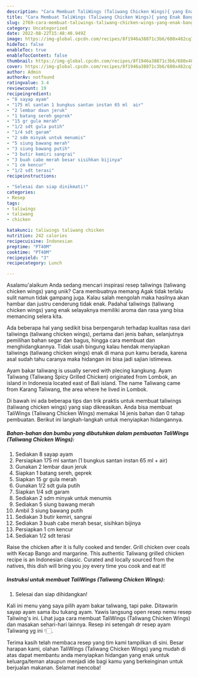 ```yaml
---
description: "Cara Membuat TaliWings (Taliwang Chicken Wings){ yang Enak Banget"
title: "Cara Membuat TaliWings (Taliwang Chicken Wings){ yang Enak Banget"
slug: 2769-cara-membuat-taliwings-taliwang-chicken-wings-yang-enak-banget
category: Uncategorized
date: 2022-08-22T15:48:40.949Z
image: https://img-global.cpcdn.com/recipes/8f1946a38871c3b6/680x482cq70/taliwings-taliwang-chicken-wings-foto-resep-utama.jpg
hideToc: false
enableToc: true
enableTocContent: false
thumbnail: https://img-global.cpcdn.com/recipes/8f1946a38871c3b6/680x482cq70/taliwings-taliwang-chicken-wings-foto-resep-utama.jpg
cover: https://img-global.cpcdn.com/recipes/8f1946a38871c3b6/680x482cq70/taliwings-taliwang-chicken-wings-foto-resep-utama.jpg
author: Admin
authorAv: notfound
ratingvalue: 3.4
reviewcount: 19
recipeingredient:
- "8 sayap ayam"
- "175 ml santan 1 bungkus santan instan 65 ml  air"
- "2 lembar daun jeruk"
- "1 batang sereh geprek"
- "15 gr gula merah"
- "1/2 sdt gula putih"
- "1/4 sdt garam"
- "2 sdm minyak untuk menumis"
- "5 siung bawang merah"
- "3 siung bawang putih"
- "3 butir kemiri sangrai"
- "3 buah cabe merah besar sisihkan bijinya"
- "1 cm kencur"
- "1/2 sdt terasi"
recipeinstructions:

- "Selesai dan siap dinikmati!"
categories:
- Resep
tags:
- taliwings
- taliwang
- chicken

katakunci: taliwings taliwang chicken 
nutrition: 242 calories
recipecuisine: Indonesian
preptime: "PT40M"
cooktime: "PT40M"
recipeyield: "3"
recipecategory: Lunch

---
```



Asalamu'alaikum Anda sedang mencari inspirasi resep taliwings (taliwang chicken wings) yang unik? Cara membuatnya memang Agak tidak terlalu sulit namun tidak gampang juga. Kalau salah mengolah maka hasilnya akan hambar dan justru cenderung tidak enak. Padahal taliwings (taliwang chicken wings) yang enak selayaknya memiliki aroma dan rasa yang bisa memancing selera kita.


Ada beberapa hal yang sedikit bisa berpengaruh terhadap kualitas rasa dari taliwings (taliwang chicken wings), pertama dari jenis bahan, selanjutnya pemilihan bahan segar dan bagus, hingga cara membuat dan menghidangkannya. Tidak usah bingung kalau hendak menyiapkan taliwings (taliwang chicken wings) enak di mana pun kamu berada, karena asal sudah tahu caranya maka hidangan ini bisa jadi sajian istimewa.

Ayam bakar taliwang is usually served with plecing kangkung. Ayam Taliwang (Taliwang Spicy Grilled Chicken) originated from Lombok, an island in Indonesia located east of Bali island. The name Taliwang came from Karang Taliwang, the area where he lived in Lombok.


Di bawah ini ada beberapa tips dan trik praktis untuk membuat taliwings (taliwang chicken wings) yang siap dikreasikan. Anda bisa membuat TaliWings (Taliwang Chicken Wings) memakai 14 jenis bahan dan 0 tahap pembuatan. Berikut ini langkah-langkah untuk menyiapkan hidangannya.

<!--inarticleads1-->

##### Bahan-bahan dan bumbu yang dibutuhkan dalam pembuatan TaliWings (Taliwang Chicken Wings):

1. Sediakan 8 sayap ayam
1. Persiapkan 175 ml santan (1 bungkus santan instan 65 ml + air)
1. Gunakan 2 lembar daun jeruk
1. Siapkan 1 batang sereh, geprek
1. Siapkan 15 gr gula merah
1. Gunakan 1/2 sdt gula putih
1. Siapkan 1/4 sdt garam
1. Sediakan 2 sdm minyak untuk menumis
1. Sediakan 5 siung bawang merah
1. Ambil 3 siung bawang putih
1. Sediakan 3 butir kemiri, sangrai
1. Sediakan 3 buah cabe merah besar, sisihkan bijinya
1. Persiapkan 1 cm kencur
1. Sediakan 1/2 sdt terasi


Raise the chicken after it is fully cooked and tender. Grill chicken over coals with Kecap Bango and margarine. This authentic Taliwang grilled chicken recipe is an Indonesian classic. Curated and locally sourced from the natives, this dish will bring you joy every time you cook and eat it! 

<!--inarticleads2-->

##### Instruksi untuk membuat TaliWings (Taliwang Chicken Wings):


1. Selesai dan siap dihidangkan!

Kali ini menu yang saya pilih ayam bakar taliwang, tapi pake. Ditawarin sayap ayam sama ibu tukang ayam. Yawis langsung open resep nemu resep Taliwing&#39;s ini. Lihat juga cara membuat TaliWings (Taliwang Chicken Wings) dan masakan sehari-hari lainnya. Resep ini setengah dr resep ayam Taliwang yg ini 👇🏻. 

Terima kasih telah membaca resep yang tim kami tampilkan di sini. Besar harapan kami, olahan TaliWings (Taliwang Chicken Wings) yang mudah di atas dapat membantu anda menyiapkan hidangan yang enak untuk keluarga/teman ataupun menjadi ide bagi kamu yang berkeinginan untuk berjualan makanan. Selamat mencoba!
